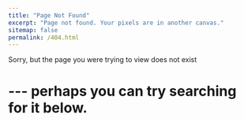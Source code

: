 ```yaml
---
title: "Page Not Found"
excerpt: "Page not found. Your pixels are in another canvas."
sitemap: false
permalink: /404.html
---
```


Sorry, but the page you were trying to view does not exist 

# --- perhaps you can try searching for it below.

<!-- <script type="text/javascript">
  var GOOG_FIXURL_LANG = 'en';
  var GOOG_FIXURL_SITE = '{{ site.url }}'
</script>
<script type="text/javascript"
  src="//linkhelp.clients.google.com/tbproxy/lh/wm/fixurl.js">
</script> -->
